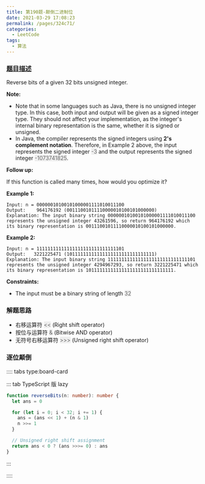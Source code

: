 ```yaml
---
title: 第190题-颠倒二进制位
date: 2021-03-29 17:08:23
permalink: /pages/324c71/
categories:
  - LeetCode
tags:
  - 算法
---
```


### [题目描述](https://leetcode-cn.com/problems/reverse-bits/)

Reverse bits of a given 32 bits unsigned integer.

**Note:**

- Note that in some languages such as Java, there is no unsigned integer type. In this case, both input and output will be given as a signed integer type. They should not affect your implementation, as the integer's internal binary representation is the same, whether it is signed or unsigned.
- In Java, the compiler represents the signed integers using **2's complement notation**. Therefore, in Example 2 above, the input represents the signed integer <span style="background: #eee; color: #666;">-3</span> and the output represents the signed integer <span style="background: #eee; color: #666;">-1073741825</span>.

**Follow up:**

If this function is called many times, how would you optimize it?

<!-- more -->

**Example 1:**

```
Input: n = 00000010100101000001111010011100
Output:    964176192 (00111001011110000010100101000000)
Explanation: The input binary string 00000010100101000001111010011100 represents the unsigned integer 43261596, so return 964176192 which its binary representation is 00111001011110000010100101000000.
```

**Example 2:**

```
Input: n = 11111111111111111111111111111101
Output:   3221225471 (10111111111111111111111111111111)
Explanation: The input binary string 11111111111111111111111111111101 represents the unsigned integer 4294967293, so return 3221225471 which its binary representation is 10111111111111111111111111111111.
```

**Constraints:**

- The input must be a binary string of length <span style="background: #eee; color: #666;">32</span>

### 解题思路

- 右移运算符 <span style="background: #eee; color: #666;"><<</span> (Right shift operator)
- 按位与运算符 <span style="background: #eee; color: #666;">&</span> (Bitwise AND operator)
- 无符号右移运算符 <span style="background: #eee; color: #666;">>>></span> (Unsigned right shift operator)

### 逐位颠倒

:::: tabs type:board-card

::: tab TypeScript 版 lazy

```TypeScript
function reverseBits(n: number): number {
  let ans = 0

  for (let i = 0; i < 32; i += 1) {
    ans = (ans << 1) + (n & 1)
    n >>= 1
  }

  // Unsigned right shift assignment
  return ans < 0 ? (ans >>>= 0) : ans
}
```

:::

::::
